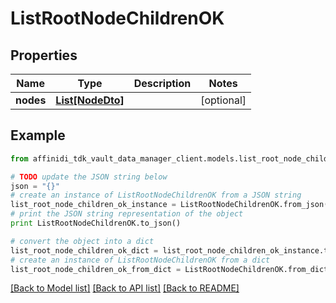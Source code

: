 # ListRootNodeChildrenOK

## Properties

| Name      | Type                            | Description | Notes      |
| --------- | ------------------------------- | ----------- | ---------- |
| **nodes** | [**List[NodeDto]**](NodeDto.md) |             | [optional] |

## Example

```python
from affinidi_tdk_vault_data_manager_client.models.list_root_node_children_ok import ListRootNodeChildrenOK

# TODO update the JSON string below
json = "{}"
# create an instance of ListRootNodeChildrenOK from a JSON string
list_root_node_children_ok_instance = ListRootNodeChildrenOK.from_json(json)
# print the JSON string representation of the object
print ListRootNodeChildrenOK.to_json()

# convert the object into a dict
list_root_node_children_ok_dict = list_root_node_children_ok_instance.to_dict()
# create an instance of ListRootNodeChildrenOK from a dict
list_root_node_children_ok_from_dict = ListRootNodeChildrenOK.from_dict(list_root_node_children_ok_dict)
```

[[Back to Model list]](../README.md#documentation-for-models) [[Back to API list]](../README.md#documentation-for-api-endpoints) [[Back to README]](../README.md)
